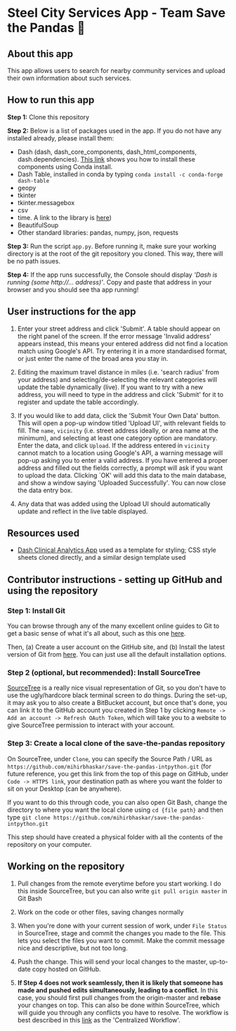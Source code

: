 # Steel City Services App - Team Save the Pandas :panda_face:

## About this app
This app allows users to search for nearby community services and upload their own information about such services.

## How to run this app
**Step 1:** Clone this repository

**Step 2:** Below is a list of packages used in the app. If you do not have any installed already, please install them:
- Dash (dash, dash_core_components, dash_html_components, dash.dependencies). [This link](https://stackoverflow.com/questions/49613878/python-install-dash-with-conda) shows you how to install these components using Conda install.
- Dash Table, installed in conda by typing `conda install -c conda-forge dash-table`
- geopy
- tkinter
- tkinter.messagebox
- csv
- time. A link to the library is [here](https://docs.python.org/3/library/time.html))
- BeautifulSoup
- Other standard libraries: pandas, numpy, json, requests

**Step 3:** Run the script `app.py`. Before running it, make sure your working directory is at the root of the git repository you cloned. This way, there will be no path issues.

**Step 4:** If the app runs successfully, the Console should display *'Dash is running (some http://... address)'*. Copy and paste that address in your browser and you should see tha app running! 
 

## User instructions for the app
1. Enter your street address and click 'Submit'. A table should appear on the right panel of the screen. If the error message 'Invalid address' appears instead, this means your entered address did not find a location match using Google's API. Try entering it in a more standardised format, or just enter the name of the broad area you stay in.

2. Editing the maximum travel distance in miles (i.e. 'search radius' from your address) and selecting/de-selecting the relevant categories will update the table dynamically (live). If you want to try with a new address, you will need to type in the address and click 'Submit' for it to register and update the table accordingly.

3. If you would like to add data, click the 'Submit Your Own Data' button. This will open a pop-up window titled 'Upload UI', with relevant fields to fill. The `name`, `vicinity` (i.e. street address ideally, or area name at the minimum), and selecting at least one category option are mandatory. Enter the data, and click `Upload`. If the address entered in `vicinity` cannot match to a location using Google's API, a warning message will pop-up asking you to enter a valid address. If you have entered a proper address and filled out the fields correctly, a prompt will ask if you want to upload the data. Clicking `OK' will add this data to the main database, and show a window saying 'Uploaded Successfully'. You can now close the data entry box.

4. Any data that was added using the Upload UI should automatically update and reflect in the live table displayed.

## Resources used
- [Dash Clinical Analytics App](https://github.com/plotly/dash-sample-apps/blob/main/apps/dash-clinical-analytics/app.py) used as a template for styling; CSS style sheets cloned directly, and a similar design template used





## Contributor instructions - setting up GitHub and using the repository

### Step 1: Install Git

You can browse through any of the many excellent online guides to Git to get a basic sense of what it's all about, such as this one [here](https://docs.github.com/en/get-started/quickstart).

Then, (a) Create a user account on the GitHub site, and (b) Install the latest version of Git from [here](https://git-scm.com/downloads). You can just use all the default installation options.

### Step 2 (optional, but recommended): Install SourceTree

[SourceTree](https://www.sourcetreeapp.com/) is a really nice visual representation of Git, so you don't have to use the ugly/hardcore black terminal screen to do things. During the set-up, it may ask you to also create a BitBucket account, but once that's done, you can link it to the GitHub account you created in Step 1 by clicking `Remote -> Add an account -> Refresh OAuth Token`, which will take you to a website to give SourceTree permission to interact with your account.

### Step 3: Create a local clone of the save-the-pandas repository
On SourceTree, under `Clone`, you can specify the Source Path / URL as `https://github.com/mihirbhaskar/save-the-pandas-intpython.git` (for future reference, you get this link from the top of this page on GitHub, under `Code -> HTTPS link`, your destination path as where you want the folder to sit on your Desktop (can be anywhere).

If you want to do this through code, you can also open Git Bash, change the directory to where you want the local clone using `cd {file path}` and then type `git clone https://github.com/mihirbhaskar/save-the-pandas-intpython.git`

This step should have created a physical folder with all the contents of the repository on your computer.

## Working on the repository

1. Pull changes from the remote everytime before you start working. I do this inside SourceTree, but you can also write `git pull origin master` in Git Bash

2. Work on the code or other files, saving changes normally

3. When you're done with your current session of work, under `File Status` in SourceTree, stage and commit the changes you made to the file. This lets you select the files you want to commit. Make the commit message nice and descriptive, but not too long.

4. Push the change. This will send your local changes to the master, up-to-date copy hosted on GitHub.

5. **If Step 4 does not work seamlessly, then it is likely that someone has made and pushed edits simultaneously, leading to a conflict**. In this case, you should first pull changes from the origin-master and **rebase** your changes on top. This can also be done within SourceTree, which will guide you through any conflicts you have to resolve. The workflow is best described in this [link](https://www.atlassian.com/git/tutorials/comparing-workflows) as the 'Centralized Workflow'.

